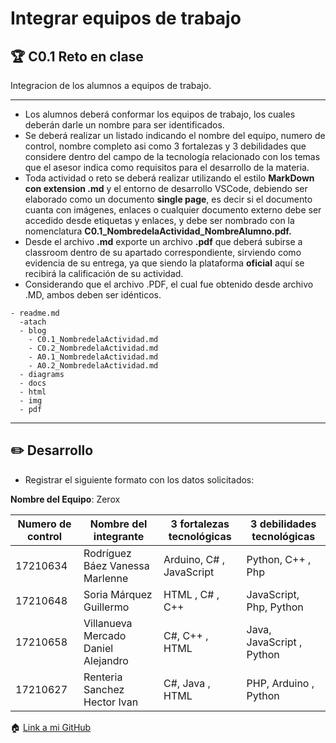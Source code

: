 # Integrar equipos de trabajo

## :trophy: C0.1 Reto en clase

Integracion de los alumnos a equipos de trabajo.
___

- Los alumnos deberá conformar los equipos de trabajo, los cuales deberán darle un nombre para ser identificados.
- Se deberá realizar un listado indicando el nombre del equipo, numero de control, nombre completo asi como 3 fortalezas y 3 debilidades que considere dentro del campo de la tecnología relacionado con los temas que el asesor indica como requisitos para el desarrollo de la materia.
- Toda actividad o reto se deberá realizar utilizando el estilo **MarkDown con extension .md** y el entorno de desarrollo VSCode, debiendo ser elaborado como un documento **single page**, es decir si el documento cuanta con imágenes, enlaces o cualquier documento externo debe ser accedido desde etiquetas y enlaces, y debe ser nombrado con la nomenclatura **C0.1_NombredelaActividad_NombreAlumno.pdf.**
- Desde el archivo **.md** exporte un archivo **.pdf** que deberá subirse a classroom dentro de su apartado correspondiente, sirviendo como evidencia de su entrega, ya que siendo la plataforma **oficial** aquí se recibirá la calificación de su actividad.
- Considerando que el archivo .PDF, el cual fue obtenido desde archivo .MD, ambos deben ser idénticos.
  
```
- readme.md
  -atach
  - blog
    - C0.1_NombredelaActividad.md
    - C0.2_NombredelaActividad.md
    - A0.1_NombredelaActividad.md
    - A0.2_NombredelaActividad.md
  - diagrams
  - docs
  - html
  - img
  - pdf    
```
___

## :pencil2:  Desarrollo

- Registrar el siguiente formato con los datos solicitados:

**Nombre del Equipo**: Zerox

Numero de control | Nombre del integrante | 3 fortalezas tecnológicas | 3 debilidades tecnológicas
---------|----------|---------|---------|
17210634|Rodríguez Báez Vanessa Marlenne|Arduino, C# , JavaScript|Python, C++ , Php|
17210648|Soria Márquez Guillermo |HTML , C# , C++|JavaScript, Php, Python|
17210658|Villanueva Mercado Daniel Alejandro| C#, C++ , HTML|Java, JavaScript , Python|
17210627|Renteria Sanchez Hector Ivan| C#, Java , HTML|PHP, Arduino , Python|




:house: [Link a mi GitHub ](https://github.com/GuillermoSoria97/Analisis_Avanzado_de_Software)
